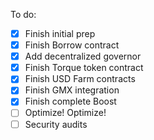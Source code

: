 To do:
- [X] Finish initial prep
- [X] Finish Borrow contract
- [X] Add decentralized governor
- [X] Finish Torque token contract
- [X] Finish USD Farm contracts
- [X] Finish GMX integration
- [X] Finish complete Boost
- [ ] Optimize! Optimize!
- [ ] Security audits